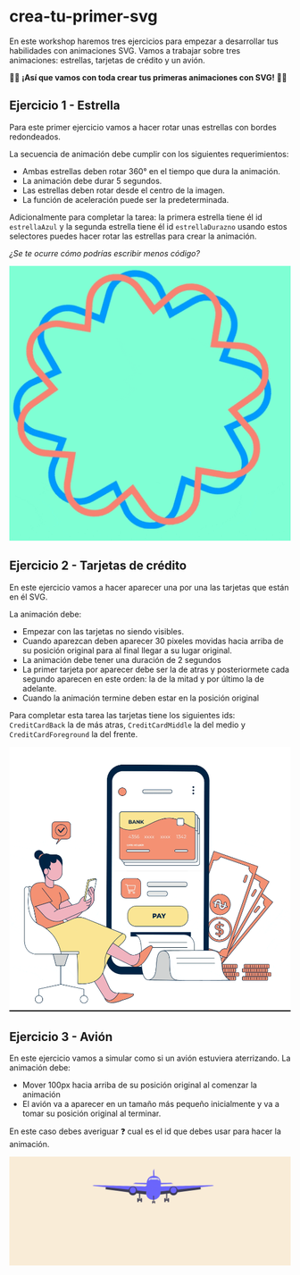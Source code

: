 # crea-tu-primer-svg
En este workshop haremos tres ejercicios para empezar a desarrollar tus habilidades con animaciones SVG. Vamos a trabajar sobre tres animaciones: estrellas, tarjetas de crédito y un avión. 

💪💪 **¡Así que vamos con toda  crear tus primeras animaciones con SVG!** 💪💪
## Ejercicio 1 - Estrella

Para este primer ejercicio vamos a hacer rotar unas estrellas con bordes redondeados. 

La secuencia de animación debe cumplir con los siguientes requerimientos: 
* Ambas estrellas deben rotar 360° en el tiempo que dura la animación.
* La animación debe durar 5 segundos.
* Las estrellas deben rotar desde el centro de la imagen.
* La función de aceleración puede ser la predeterminada.

Adicionalmente para completar la tarea: la primera estrella tiene él id `estrellaAzul` y la segunda estrella tiene él id `estrellaDurazno` usando estos selectores puedes hacer rotar las estrellas para crear la animación.

_¿Se te ocurre cómo podrías escribir menos código?_


![Animación de estrella](assets/Estrella.gif)

## Ejercicio 2 - Tarjetas de crédito

En este ejercicio vamos a hacer aparecer una por una las tarjetas que están en él SVG.

La animación debe: 

* Empezar con las tarjetas no siendo visibles.
* Cuando aparezcan deben aparecer 30 pixeles movidas hacia arriba de su posición original para al final llegar a su lugar original.
* La animación debe tener una duración de 2 segundos
* La primer tarjeta por aparecer debe ser la de atras y posteriormete cada segundo aparecen en este orden: la de la mitad y por último la de adelante.
* Cuando la animación termine deben estar en la posición original 
  
Para completar esta tarea las tarjetas tiene los siguientes ids: `CreditCardBack` la de más atras, `CreditCardMiddle` la del medio y `CreditCardForeground` la del frente.


![Animación de tarjeta de credito](assets/TarjetaCredito.gif)

## Ejercicio 3 - Avión

En este ejercicio vamos a simular como si un avión estuviera aterrizando. La animación debe: 

* Mover 100px hacia arriba de su posición original al comenzar la animación
* El avión va a aparecer en un tamaño más pequeño inicialmente y va a tomar su posición original al terminar. 

En este caso debes averiguar ❓ cual es el id que debes usar para hacer la animación.

![Animación de avión](assets/Avion.gif)